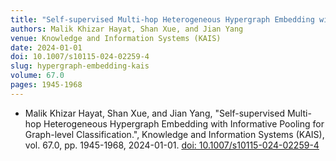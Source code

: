 ```yaml
---
title: "Self-supervised Multi-hop Heterogeneous Hypergraph Embedding with Informative Pooling for Graph-level Classification"
authors: Malik Khizar Hayat, Shan Xue, and Jian Yang
venue: Knowledge and Information Systems (KAIS)
date: 2024-01-01
doi: 10.1007/s10115-024-02259-4
slug: hypergraph-embedding-kais
volume: 67.0
pages: 1945-1968
---
```


- Malik Khizar Hayat, Shan Xue, and Jian Yang, "Self-supervised Multi-hop Heterogeneous Hypergraph Embedding with Informative Pooling for Graph-level Classification.", Knowledge and Information Systems (KAIS), vol. 67.0, pp. 1945-1968, 2024-01-01. [doi: 10.1007/s10115-024-02259-4](10.1007/s10115-024-02259-4)
